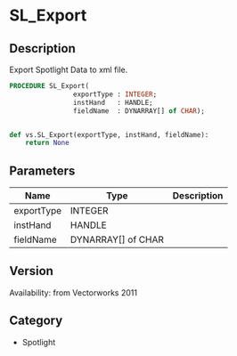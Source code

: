 # SL_Export

## Description
Export Spotlight Data to xml file.

```pascal
PROCEDURE SL_Export(
				exportType : INTEGER;
				instHand   : HANDLE;
				fieldName  : DYNARRAY[] of CHAR);
```

```python

def vs.SL_Export(exportType, instHand, fieldName):
    return None
```

## Parameters
|Name|Type|Description|
|---|---|---|
|exportType|INTEGER||
|instHand|HANDLE||
|fieldName|DYNARRAY[] of CHAR||

## Version
Availability: from Vectorworks 2011
## Category
* Spotlight

